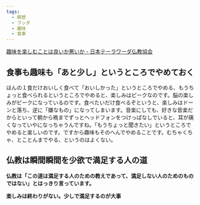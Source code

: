 ```yaml
---
tags:
  - 瞑想
  - ブッダ
  - 趣味
  - 食事
---
```

[趣味を楽しむことは良いか悪いか - 日本テーラワーダ仏教協会](https://j-theravada.com/dhamma/q&a/gimon79/)

## 食事も趣味も「あと少し」というところでやめておく

ほんの１食だけおいしく食べて「おいしかった」というところでやめる、もうちょっと食べられるというところでやめると、楽しみはピークなのです。脳の楽しみがピークになっているのです。食べたいだけ食べるぞというと、楽しみはドーンと落ち、逆に「嫌なもの」になってしまいます。音楽にしても、好きな音楽だからといって朝から晩までずっとヘッドフォンをつけっぱなしでいると、耳が痛くなっていやになっちゃうんですね。「もうちょっと聞きたい」というところでやめると楽しいのです。ですから趣味もそのへんでやめることです。むちゃくちゃ、とことんまでやる、というのはよくない。

## 仏教は瞬間瞬間を少欲で満足する人の道

**仏教は「この道は満足する人のための教えであって、満足しない人のためのものではない」とはっきり言っています。**

**楽しみは終わりがない。少しで満足するのが大事**

